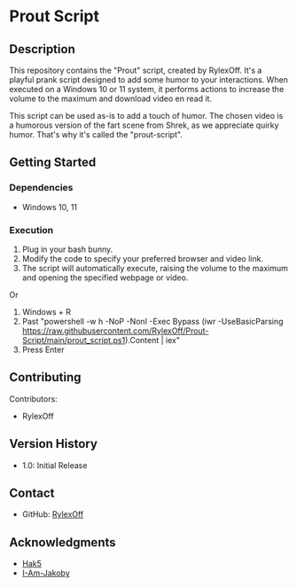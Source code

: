 # Prout Script

## Description

This repository contains the "Prout" script, created by RylexOff. It's a playful prank script designed to add some humor to your interactions. When executed on a Windows 10 or 11 system, it performs actions to increase the volume to the maximum and download video en read it.


This script can be used as-is to add a touch of humor. The chosen video is a humorous version of the fart scene from Shrek, as we appreciate quirky humor. That's why it's called the "prout-script".

## Getting Started

### Dependencies

- Windows 10, 11

### Execution

1. Plug in your bash bunny.
2. Modify the code to specify your preferred browser and video link.
3. The script will automatically execute, raising the volume to the maximum and opening the specified webpage or video.

Or

1. Windows + R
2. Past "powershell -w h -NoP -NonI -Exec Bypass (iwr -UseBasicParsing https://raw.githubusercontent.com/RylexOff/Prout-Script/main/prout_script.ps1).Content | iex"
3. Press Enter

## Contributing

Contributors:
- RylexOff

## Version History

- 1.0: Initial Release

## Contact

- GitHub: [RylexOff](https://github.com/RylexOff)

## Acknowledgments

- [Hak5](https://hak5.org/)
- [I-Am-Jakoby](https://github.com/I-Am-Jakoby)

